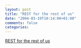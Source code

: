 ```yaml
---
layout: post
title: "REST for the rest of us"
date: "2004-03-19T10:14:00+01:00"
comments: false
categories: 
---
```


<p><a href="http://www.xml.com/pub/a/2004/03/17/udell.html">REST for the rest of us</a></p>



